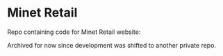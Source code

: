 # Minet Retail

Repo containing code for Minet Retail website:

Archived for now since development was shifted to another private repo.